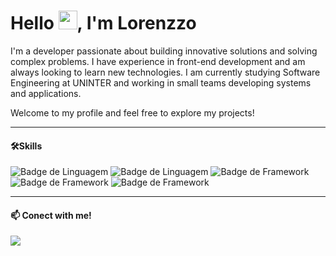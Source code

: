 <h1 align="left">Hello <img src="https://raw.githubusercontent.com/kaueMarques/kaueMarques/master/hi.gif" height="30px">, I'm Lorenzzo</h1>

I'm a developer passionate about building innovative solutions and solving complex problems. I have experience in front-end development and am always looking to learn new technologies. I am currently studying Software Engineering at UNINTER and working in small teams developing systems and applications.

Welcome to my profile and feel free to explore my projects!

---

#### 🛠️Skills

![Badge de Linguagem](https://img.shields.io/badge/JavaScript-F7DF1E?style=for-the-badge&logo=javascript&logoColor=black)
![Badge de Linguagem](https://img.shields.io/badge/Typescript-3178C6?style=for-the-badge&logo=typescript&logoColor=black)
![Badge de Framework](https://img.shields.io/badge/React-61DAFB?style=for-the-badge&logo=react&logoColor=white)
![Badge de Framework](https://img.shields.io/badge/Next.js-171717?style=for-the-badge&logo=next.js&logoColor=white)
![Badge de Framework](https://img.shields.io/badge/TailwindCSS-38BDF8?style=for-the-badge&logo=tailwindcss&logoColor=white)

---

#### 📫 Conect with me!

<div>
<a target='_blank' href="https://www.linkedin.com/in/pjjunio">
        <img src="https://img.shields.io/badge/LinkedIn-0077B5?style=for-the-badge&logo=linkedin&logoColor=white"></a>
</div>
